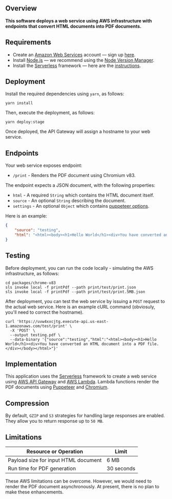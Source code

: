 ## Overview

**This software deploys a web service using AWS infrastructure with endpoints that convert HTML documents into PDF documents.**

## Requirements

* Create an [Amazon Web Services](https://aws.amazon.com/) account — sign up [here](https://portal.aws.amazon.com/billing/signup#/start).
* Install [Node.js](https://nodejs.org/en/) — we recommend using the [Node Version Manager](https://github.com/nvm-sh/nvm).
* Install the [Serverless](https://www.serverless.com/) framework — here are the [instructions](https://www.serverless.com/framework/docs/providers/aws/guide/installation/).

## Deployment

Install the required dependencies using `yarn`, as follows:

```shell
yarn install
```

Then, execute the deployment, as follows:

```
yarn deploy:stage
```

Once deployed, the API Gateway will assign a hostname to your web service.

## Endpoints

Your web service exposes endpoint:

* ```/print``` - Renders the PDF document using Chromium v83.

The endpoint expects a JSON document, with the following properties:

* ```html``` - A required ```String``` which contains the HTML document itself.
* ```source``` - An optional ```String``` describing the document.
* ```settings``` - An optional ```Object``` which contains [puppeteer options](https://github.com/puppeteer/puppeteer/blob/v5.2.1/docs/api.md#pagepdfoptions).

Here is an example:

```json
{
	"source": "testing",
	"html": "<html><body><h1>Hello World</h1><div>You have converted an HTML document into a PDF file.</div></body></html>"
}
```

## Testing

Before deployment, you can run the code locally - simulating the AWS infrastructure, as follows:

```shell
cd packages/chrome-v83
sls invoke local -f printPdf --path print/test/print.json
sls invoke local -f printPdf --path print/test/print.5MB.json
```

After deployment, you can test the web service by issuing a ```POST``` request to the actual web service. Here is an example cURL command (obviosuly, you'll need to correct the hostname).

```shell
curl 'https://uvw4xxcjtg.execute-api.us-east-1.amazonaws.com/test/print' \
  -X 'POST' \
  --output testing.pdf \
  --data-binary '{"source":"testing","html":"<html><body><h1>Hello World</h1><div>You have converted an HTML document into a PDF file.</div></body></html>"}'
```

## Implementation

This application uses the [Serverless](https://www.serverless.com/) framework to create a web service using [AWS API Gateway](https://aws.amazon.com/api-gateway/) and [AWS Lambda](https://aws.amazon.com/lambda/). Lambda functions render the PDF documents using [Puppeteer](https://github.com/puppeteer/puppeteer) and [Chromium](https://github.com/alixaxel/chrome-aws-lambda).

## Compression

By default, `GZIP` and `S3` strategies for handling large responses are enabled. They allow you to return response up to `50 MB`.

## Limitations

| Resource or Operation | Limit |
| ------------- | ------------- |
| Payload size for input HTML document | 6 MB  |
| Run time for PDF generation  | 30 seconds |

These AWS limitations can be overcome. However, we would need to render the PDF document asynchronously. At present, there is no plan to make these enhancements.
